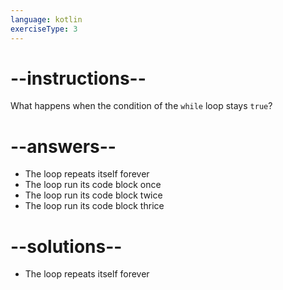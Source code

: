 ```yaml
---
language: kotlin
exerciseType: 3
---
```


# --instructions--

What happens when the condition of the `while` loop stays `true`?

# --answers--

- The loop repeats itself forever
- The loop run its code block once
- The loop run its code block twice
- The loop run its code block thrice

# --solutions--

- The loop repeats itself forever
